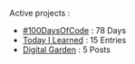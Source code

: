 Active projects :

- [#100DaysOfCode](https://github.com/narze/100daysofcode) : 78 Days
- [Today I Learned](https://github.com/narze/til) : 15 Entries
- [Digital Garden](https://monosor.com) : 5 Posts
